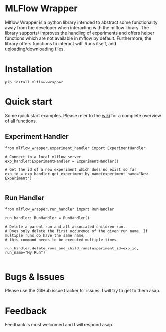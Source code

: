 # MLFlow Wrapper

Mlflow Wrapper is a python library intended to abstract some functionality away from the developer
when interacting with the mlflow library.
The library supports/ improves the handling of experiments and offers helper functions which are not available in mlflow
by default.
Furthermore, the library offers functions to interact with Runs itself, and uploading/downloading files.

# Installation

```pip install mlflow-wrapper```

# Quick start

Some quick start examples. Please refer to the [wiki](https://github.com/Exitare/mlflow-wrapper/wiki)
for a complete overview of all functions.


## Experiment Handler

```
from mlflow_wrapper.experiment_handler import ExperimentHandler

# Connect to a local mlflow server
exp_handler:ExperimentHandler = ExperimentHandler()

# Get the id of a new experiment which does no exist so far
exp_id = exp_handler.get_experiment_by_name(experiment_name="New Experiment")


```

## Run Handler

```
from mlflow_wrapper.run_handler import RunHandler

run_handler: RunHandler = RunHandler()

# Delete a parent run and all associated children run. 
# Does only delete the first occurence of the given run name. If multiple runs do have the same name,
# this command needs to be executed multiple times

run_handler.delete_runs_and_child_runs(experiment_id=exp_id, run_name="My Run")


```

# Bugs & Issues

Please use the GitHub issue tracker for issues. I will try to get to them asap.

# Feedback

Feedback is most welcomed and I will respond asap.

